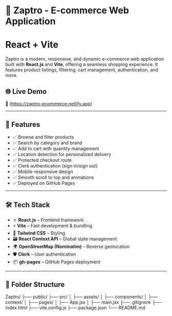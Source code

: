 
# 🛒 Zaptro - E-commerce Web Application
# React + Vite

Zaptro is a modern, responsive, and dynamic e-commerce web application built with **React.js** and **Vite**, offering a seamless shopping experience. It features product listings, filtering, cart management, authentication, and more.

## 🌐 Live Demo

🔗 (https://zaptro-ecommerce.netlify.app)

---

## 🚀 Features

- ✅ Browse and filter products
- ✅ Search by category and brand
- ✅ Add to cart with quantity management
- ✅ Location detection for personalized delivery
- ✅ Protected checkout route
- ✅ Clerk authentication (sign in/sign out)
- ✅ Mobile-responsive design
- ✅ Smooth scroll to top and animations
- ✅ Deployed on GitHub Pages

---

## 🛠️ Tech Stack

- ⚛️ **React.js** – Frontend framework
- ⚡ **Vite** – Fast development & bundling
- 🎨 **Tailwind CSS** – Styling
- 🗃️ **React Context API** – Global state management
- 🌍 **OpenStreetMap (Nominatim)** – Reverse geolocation
- 🛡️ **Clerk** – User authentication
- 📦 **gh-pages** – GitHub Pages deployment

---

## 📁 Folder Structure

Zaptro/
├── public/
├── src/
│ ├── assets/
│ ├── components/
│ ├── context/
│ ├── pages/
│ ├── App.jsx
│ ├── main.jsx
├── .gitignore
├── index.html
├── vite.config.js
├── package.json
└── README.md
